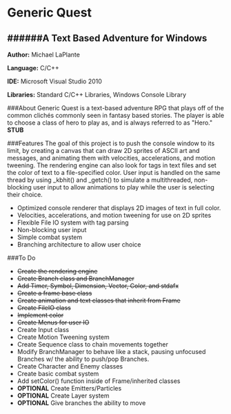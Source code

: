 # Generic Quest
######A Text Based Adventure for Windows
-------------------------------------------
__Author:__ Michael LaPlante

__Language:__ C/C++

__IDE:__ Microsoft Visual Studio 2010

__Libraries:__ Standard C/C++ Libraries, Windows Console Library

###About
Generic Quest is a text-based adventure RPG that plays off of the common clichés commonly seen in fantasy based stories. The player is able to choose a class of hero to play as, and is always referred to as "Hero."
__STUB__

###Features
The goal of this project is to push the console window to its limit, by creating a canvas that can draw 2D sprites of ASCII art and messages, and animating them with velocities, accelerations, and motion tweening. The rendering engine can also look for tags in text files and set the color of text to a file-specified color. User input is handled on the same thread by using _kbhit() and _getch() to simulate a multithreaded, non-blocking user input to allow animations to play while the user is selecting their choice.

* Optimized console renderer that displays 2D images of text in full color.
* Velocities, accelerations, and motion tweening for use on 2D sprites
* Flexible File IO system with tag parsing
* Non-blocking user input
* Simple combat system
* Branching architecture to allow user choice

###To Do
* ~~Create the rendering engine~~
* ~~Create Branch class and BranchManager~~
* ~~Add Timer, Symbol, Dimension, Vector, Color, and stdafx~~
* ~~Create a frame base class~~
* ~~Create animation and text classes that inherit from Frame~~
* ~~Create FileIO class~~
* ~~Implement color~~
* ~~Create Menus for user IO~~
* Create Input class
* Create Motion Tweening system
* Create Sequence class to chain movements together
* Modify BranchManager to behave like a stack, pausing unfocused Branches w/ the ability to push/pop Branches.
* Create Character and Enemy classes
* Create basic combat system
* Add setColor() function inside of Frame/inherited classes
* __OPTIONAL__ Create Emitters/Particles
* __OPTIONAL__ Create Layer system
* __OPTIONAL__ Give branches the ability to move
